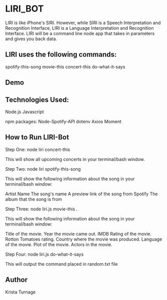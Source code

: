 # LIRI_BOT

LIRI is like iPhone's SIRI. However, while SIRI is a Speech Interpretation and Recognition Interface, LIRI is a Language Interpretation and Recognition Interface. LIRI will be a command line node app that takes in parameters and gives you back data.

## LIRI uses the following commands:
spotify-this-song
movie-this
concert-this
do-what-it-says

## Demo 


## Technologies Used:
Node.js
Javascript

npm packages:
Node-Spotify-API
dotenv
Axios
Moment

## How to Run LIRI-Bot
Step One: node liri concert-this <band or artist>

This will show all upcoming concerts in your terminal/bash window.

Step Two: node liri spotify-this-song <song name>

This will show the following information about the song in your terminal/bash window:

Artist Name
The song's name
A preview link of the song from Spotify
The album that the song is from

Step Three: node liri.js movie-this <movie name>.

This will show the following information about the song in your terminal/bash window:

Title of the movie.
Year the movie came out.
IMDB Rating of the movie.
Rotton Tomatoes rating.
Country where the movie was produced.
Language of the movie.
Plot of the movie.
Actors in the movie.

Step Four: node liri.js do-what-it-says

This will output the command placed in random.txt file

## Author
Krista Turnage
